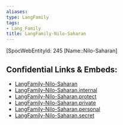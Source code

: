 ```yaml
---
aliases: 
type: LangFamily
tags: 
- Lang_Family
title: LangFamily-Nilo-Saharan
---
```

[SpocWebEntityId: 245
[Name::Nilo-Saharan]



## Confidential Links & Embeds: 
- [LangFamily-Nilo-Saharan](../../../_public/lang/Family/LangFamily-Nilo-Saharan.md) 
- [LangFamily-Nilo-Saharan.internal](../../../_internal/lang/Family/LangFamily-Nilo-Saharan.internal.md) 
- [LangFamily-Nilo-Saharan.protect](../../../_protect/lang/Family/LangFamily-Nilo-Saharan.protect.md) 
- [LangFamily-Nilo-Saharan.private](../../../_private/lang/Family/LangFamily-Nilo-Saharan.private.md) 
- [LangFamily-Nilo-Saharan.personal](../../../_personal/lang/Family/LangFamily-Nilo-Saharan.personal.md) 
- [LangFamily-Nilo-Saharan.secret](../../../_secret/lang/Family/LangFamily-Nilo-Saharan.secret.md) 
